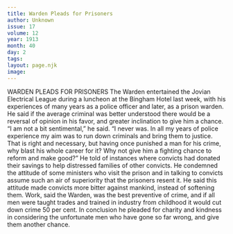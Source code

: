 ```yaml
---
title: Warden Pleads for Prisoners
author: Unknown
issue: 17
volume: 12
year: 1913
month: 40
day: 2
tags:
layout: page.njk
image:
---
```

WARDEN PLEADS FOR PRISONERS    The Warden entertained the Jovian Electrical League during a luncheon at the Bingham Hotel last week, with his experiences of many years as a police officer and later, as a prison warden.    He said if the average criminal was better understood there would be a reversal of opinion in his favor, and greater inclination to give him a chance. “I am not a bit sentimental,” he said. “I never was. In all my years of police experience my aim was to run down criminals and bring them to justice. That is right and necessary, but having once punished a man for his crime, why blast his whole career for it? Why not give him a fighting chance to reform and make good?”   He told of instances where convicts had donated their savings to help distressed families of other convicts. He condemned the attitude of some ministers who visit the prison and in talking to convicts assume such an air of superiority that the prisoners resent it. He said this attitude made convicts more bitter against mankind, instead of softening them.    Work, said the Warden, was the best preventive of crime, and if all men were taught trades and trained in industry from childhood it would cut down crime 50 per cent.    In conclusion he pleaded for charity and kindness in considering the unfortunate men who have gone so far wrong, and give them another chance. 


